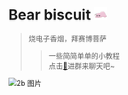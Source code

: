 # Bear biscuit&nbsp;<img decoding="async" src="img/icon.png" width="5%">

> 烧电子香烟，拜赛博菩萨  
>>一些简简单单的小教程  
点击[🐧](http://qm.qq.com/cgi-bin/qm/qr?_wv=1027&k=bLUWoAmORMaCrGR5bxeA4tF967jkS7my&authKey=2qRnyVMXaf8tsBNujVX1qpqgP9Js8C1zFL7%2Bv4Xx4cQK68NVBONxZXbC8qBD%2BC0j&noverify=0&group_code=828718344)进群来聊天吧~  

![2b 图片](img/hy.png)

